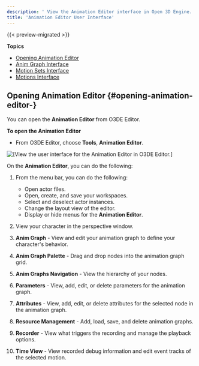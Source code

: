 ```yaml
---
description: ' View the Animation Editor interface in Open 3D Engine. '
title: 'Animation Editor User Interface'
---
```


{{< preview-migrated >}}

**Topics**
+ [Opening Animation Editor](#opening-animation-editor-)
+ [Anim Graph Interface](/docs/user-guide/visualization/animation/animation-editor/animation-graph-user-interface.md)
+ [Motion Sets Interface](/docs/user-guide/visualization/animation/animation-editor/motion-set-user-interface.md)
+ [Motions Interface](/docs/user-guide/visualization/animation/animation-editor/motions-user-interface.md)

## Opening Animation Editor {#opening-animation-editor-}

You can open the **Animation Editor** from O3DE Editor\.

**To open the Animation Editor**
+ From O3DE Editor, choose **Tools**, **Animation Editor**\.

![\[View the user interface for the Animation Editor in O3DE Editor.\]](/images/user-guide/actor-animation/animation-editor-jack-user-interface.png)

On the **Animation Editor**, you can do the following:

1. From the menu bar, you can do the following:
   + Open actor files\.
   + Open, create, and save your workspaces\.
   + Select and deselect actor instances\.
   + Change the layout view of the editor\.
   + Display or hide menus for the **Animation Editor**\.

1. View your character in the perspective window\.

1. **Anim Graph** - View and edit your animation graph to define your character's behavior\.

1. **Anim Graph Palette** - Drag and drop nodes into the animation graph grid\.

1. **Anim Graphs Navigation** - View the hierarchy of your nodes\.

1. **Parameters** - View, add, edit, or delete parameters for the animation graph\.

1. **Attributes** - View, add, edit, or delete attributes for the selected node in the animation graph\.

1. **Resource Management** - Add, load, save, and delete animation graphs\.

1. **Recorder** - View what triggers the recording and manage the playback options\.

1.  **Time View** - View recorded debug information and edit event tracks of the selected motion\.
